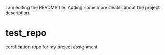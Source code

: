 I am editing the README file. Adding some more deatils about the project description.
# test_repo
certification repo for my project assignment
